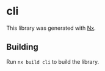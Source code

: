 # cli

This library was generated with [Nx](https://nx.dev).

## Building

Run `nx build cli` to build the library.
